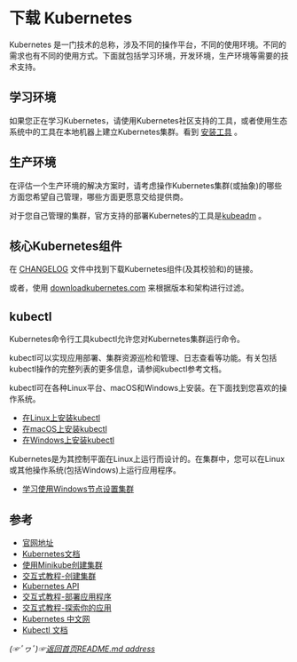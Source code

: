 # 下载 Kubernetes
Kubernetes 是一门技术的总称，涉及不同的操作平台，不同的使用环境。不同的需求也有不同的使用方式。下面就包括学习环境，开发环境，生产环境等需要的技术支持。
## 学习环境
如果您正在学习Kubernetes，请使用Kubernetes社区支持的工具，或者使用生态系统中的工具在本地机器上建立Kubernetes集群。看到 [安装工具](https://kubernetes.io/docs/tasks/tools/) 。

## 生产环境
在评估一个生产环境的解决方案时，请考虑操作Kubernetes集群(或抽象)的哪些方面您希望自己管理，哪些方面更愿意交给提供商。

对于您自己管理的集群，官方支持的部署Kubernetes的工具是[kubeadm](https://kubernetes.io/docs/setup/production-environment/tools/kubeadm/) 。

## 核心Kubernetes组件
在 [CHANGELOG](https://github.com/kubernetes/kubernetes/tree/master/CHANGELOG) 文件中找到下载Kubernetes组件(及其校验和)的链接。

或者，使用 [downloadkubernetes.com](https://www.downloadkubernetes.com/) 来根据版本和架构进行过滤。


## kubectl

Kubernetes命令行工具kubectl允许您对Kubernetes集群运行命令。

kubectl可以实现应用部署、集群资源巡检和管理、日志查看等功能。有关包括kubectl操作的完整列表的更多信息，请参阅kubectl参考文档。

kubectl可在各种Linux平台、macOS和Windows上安装。在下面找到您喜欢的操作系统。

* [在Linux上安装kubectl](https://kubernetes.io/docs/tasks/tools/install-kubectl-linux)
* [在macOS上安装kubectl](https://kubernetes.io/docs/tasks/tools/install-kubectl-macos)
* [在Windows上安装kubectl](https://kubernetes.io/docs/tasks/tools/install-kubectl-windows)


Kubernetes是为其控制平面在Linux上运行而设计的。在集群中，您可以在Linux或其他操作系统(包括Windows)上运行应用程序。
* [学习使用Windows节点设置集群](https://kubernetes.io/docs/setup/production-environment/windows/)
## 参考
* [官网地址](https://kubernetes.io/)
* [Kubernetes文档](https://kubernetes.io/docs/home/)
* [使用Minikube创建集群](https://kubernetes.io/docs/tutorials/kubernetes-basics/create-cluster/cluster-intro/)
* [交互式教程-创建集群](https://kubernetes.io/docs/tutorials/kubernetes-basics/create-cluster/cluster-interactive/)
* [Kubernetes API](https://kubernetes.io/docs/concepts/overview/kubernetes-api/)
* [交互式教程-部署应用程序](https://kubernetes.io/docs/tutorials/kubernetes-basics/deploy-app/deploy-interactive/)
* [交互式教程-探索你的应用](https://kubernetes.io/docs/tutorials/kubernetes-basics/explore/explore-interactive/)
* [Kubernetes 中文网](https://kubernetes.io/zh/docs/tutorials/kubernetes-basics/)
* [Kubectl 文档](https://kubernetes.io/docs/reference/kubectl/)

*(☞ﾟヮﾟ)☞[返回首页README.md address](https://github.com/fredomli/java-standard)*
